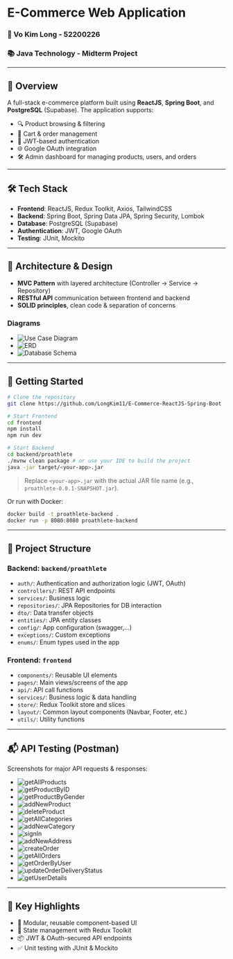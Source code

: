 # E-Commerce Web Application

### 👤 Vo Kim Long - 52200226

### 📚 Java Technology - Midterm Project

---

## 📌 Overview

A full-stack e-commerce platform built using **ReactJS**, **Spring Boot**, and **PostgreSQL** (Supabase). The application supports:

- 🔍 Product browsing & filtering
- 🛒 Cart & order management
- 🔐 JWT-based authentication
- 🌐 Google OAuth integration
- 🛠 Admin dashboard for managing products, users, and orders

---

## 🛠 Tech Stack

- **Frontend**: ReactJS, Redux Toolkit, Axios, TailwindCSS
- **Backend**: Spring Boot, Spring Data JPA, Spring Security, Lombok
- **Database**: PostgreSQL (Supabase)
- **Authentication**: JWT, Google OAuth
- **Testing**: JUnit, Mockito

---

## 📐 Architecture & Design

- **MVC Pattern** with layered architecture (Controller → Service → Repository)
- **RESTful API** communication between frontend and backend
- **SOLID principles**, clean code & separation of concerns

### Diagrams

- ![Use Case Diagram](snapshot/MainUseCase.jpg)
- ![ERD](snapshot/ERD.jpg)
- ![Database Schema](snapshot/DBSchema.jpg)

---

## 🚀 Getting Started

```bash
# Clone the repository
git clone https://github.com/LongKim11/E-Commerce-ReactJS-Spring-Boot

# Start Frontend
cd frontend
npm install
npm run dev

# Start Backend
cd backend/proathlete
./mvnw clean package # or use your IDE to build the project
java -jar target/<your-app>.jar
```

> Replace `<your-app>.jar` with the actual JAR file name (e.g., `proathlete-0.0.1-SNAPSHOT.jar`).

Or run with Docker:

```bash
docker build -t proathlete-backend .
docker run -p 8080:8080 proathlete-backend
```

---

## 📂 Project Structure

### Backend: `backend/proathlete`

- `auth/`: Authentication and authorization logic (JWT, OAuth)
- `controllers/`: REST API endpoints
- `services/`: Business logic
- `repositories/`: JPA Repositories for DB interaction
- `dto/`: Data transfer objects
- `entities/`: JPA entity classes
- `config/`: App configuration (swagger,...)
- `exceptions/`: Custom exceptions
- `enums/`: Enum types used in the app

### Frontend: `frontend`

- `components/`: Reusable UI elements
- `pages/`: Main views/screens of the app
- `api/`: API call functions
- `services/`: Business logic & data handling
- `store/`: Redux Toolkit store and slices
- `layout/`: Common layout components (Navbar, Footer, etc.)
- `utils/`: Utility functions

---

## 📬 API Testing (Postman)

Screenshots for major API requests & responses:

- ![getAllProducts](snapshot/getAllProducts.jpg)
- ![getProductByID](snapshot/getProductByID.jpg)
- ![getProductByGender](snapshot/getProductByGender.jpg)
- ![addNewProduct](snapshot/addNewProduct.jpg)
- ![deleteProduct](snapshot/deleteProduct.jpg)
- ![getAllCategories](snapshot/getAllCategories.jpg)
- ![addNewCategory](snapshot/addNewCategory.jpg)
- ![signIn](snapshot/login.jpg)
- ![addNewAddress](snapshot/addNewAddress.jpg)
- ![createOrder](snapshot/createOrder.jpg)
- ![getAllOrders](snapshot/getAllOrders.jpg)
- ![getOrderByUser](snapshot/getOrderByUser.jpg)
- ![updateOrderDeliveryStatus](snapshot/updateOrderDeliveryStatus.jpg)
- ![getUserDetails](snapshot/getUserDetails.jpg)

---

## 🎯 Key Highlights

- 🧩 Modular, reusable component-based UI
- 🧠 State management with Redux Toolkit
- 📦 JWT & OAuth-secured API endpoints
- ✅ Unit testing with JUnit & Mockito
